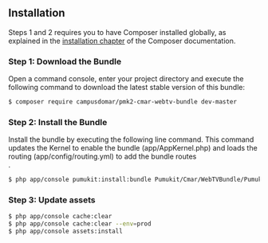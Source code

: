 Installation
------------

Steps 1 and 2 requires you to have Composer installed globally, as explained
in the [installation chapter](https://getcomposer.org/doc/00-intro.md)
of the Composer documentation.


### Step 1: Download the Bundle

Open a command console, enter your project directory and execute the
following command to download the latest stable version of this bundle:

```bash
$ composer require campusdomar/pmk2-cmar-webtv-bundle dev-master
```


### Step 2: Install the Bundle

Install the bundle by executing the following line command. This command updates the Kernel to enable the bundle (app/AppKernel.php) and loads the routing (app/config/routing.yml) to add the bundle routes\
.

```bash
$ php app/console pumukit:install:bundle Pumukit/Cmar/WebTVBundle/PumukitCmarWebTVBundle
```

### Step 3: Update assets

```bash
$ php app/console cache:clear
$ php app/console cache:clear --env=prod
$ php app/console assets:install
```
